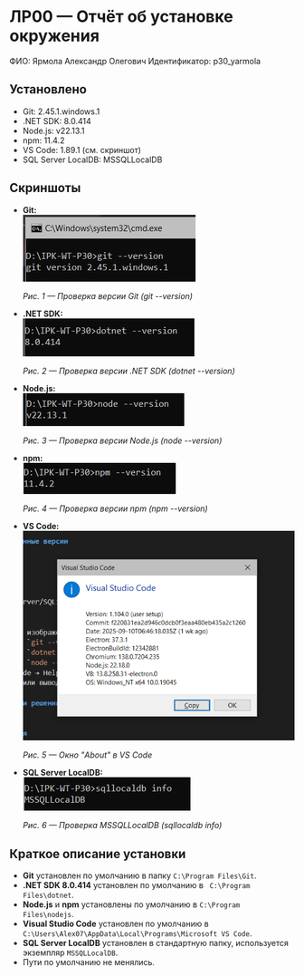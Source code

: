 # ЛР00 — Отчёт об установке окружения

ФИО: Ярмола Александр Олегович
Идентификатор: p30_yarmola

## Установлено

- Git: 2.45.1.windows.1
- .NET SDK: 8.0.414
- Node.js: v22.13.1
- npm: 11.4.2
- VS Code: 1.89.1 (см. скриншот)
- SQL Server LocalDB: MSSQLLocalDB

## Скриншоты

- **Git:**  
  ![git](./img/git_version.png)

  _Рис. 1 — Проверка версии Git (git --version)_

- **.NET SDK:**  
  ![dotnet](./img/dotnet_version.png)
  
  _Рис. 2 — Проверка версии .NET SDK (dotnet --version)_

- **Node.js:**  
  ![node](./img/node_version.png)
  
  _Рис. 3 — Проверка версии Node.js (node --version)_

- **npm:**  
  ![npm](./img/npm_version.png)
  
  _Рис. 4 — Проверка версии npm (npm --version)_

- **VS Code:**  
  ![VS Code](./img/vscode_about.png)
  
  _Рис. 5 — Окно "About" в VS Code_

- **SQL Server LocalDB:**  
  ![SQL](./img/sql_version.png)
  
  _Рис. 6 — Проверка MSSQLLocalDB (sqllocaldb info)_

## Краткое описание установки

- **Git** установлен по умолчанию в папку `C:\Program Files\Git`.
- **.NET SDK 8.0.414** установлен по умолчанию в ` C:\Program Files\dotnet`.
- **Node.js** и **npm** установлены по умолчанию в `C:\Program Files\nodejs`.
- **Visual Studio Code** установлен по умолчанию в `C:\Users\Alex07\AppData\Local\Programs\Microsoft VS Code`.
- **SQL Server LocalDB** установлен в стандартную папку, используется экземпляр `MSSQLLocalDB`.
- Пути по умолчанию не менялись.